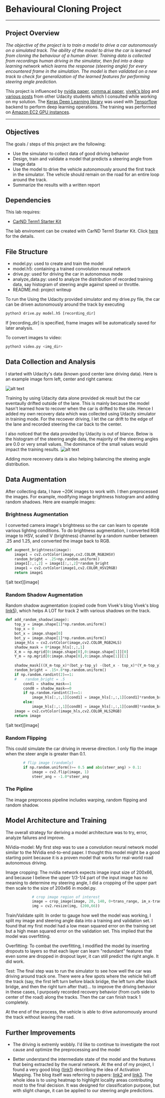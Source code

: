 # Behavioural Cloning Project

---
## Project Overview

*The objective of the project is to train a model to drive a car autonomously on a simulated track. 
The ability of the model to drive the car is learned from cloning the behaviour of a human driver.
Training data is collected from recordings human driving in the simulator, then fed into a deep learning network which learns the response (steering angle) for every encountered frame in the simulation. The model is then validated on a new track to check for generalization of the learned features for performing steering angle prediction.*

This project is influenced by [nvidia paper](https://images.nvidia.com/content/tegra/automotive/images/2016/solutions/pdf/end-to-end-dl-using-px.pdf), [comma.ai paper](https://arxiv.org/pdf/1608.01230v1.pdf), [vivek's blog](https://chatbotslife.com/using-augmentation-to-mimic-human-driving-496b569760a9#.5dpi87xzi) and [various posts](https://medium.com/self-driving-cars/6-different-end-to-end-neural-networks-f307fa2904a5#.yk2a9g6ui) from other Udacity students which I consulted while working on my solution. The [Keras Deep Learning library](https://keras.io/) was used with [Tensorflow](https://www.tensorflow.org/) backend to perform deep learning operations. The training was performed on [Amazon EC2 GPU instances](https://aws.amazon.com/ec2/Elastic-GPUs/).

[//]: # (Image References)
[image0]: ./output_images/project_output.gif
[image1]: ./output_images/histogram_udacity_labels.png
[image2]: ./output_images/hog_RGB2YCrCb.png
[image3]: ./output_images/search_area_and_boxes3.jpg
[image4]: ./output_images/labled_boxes3.jpg
[image5]: ./output_images/heat_map3.jpg
[Advanced Lane Lines]: https://github.com/jinchenglee/CarND-Advanced-Lane-Lines 

[link1]: https://jacobgil.github.io/deeplearning/vehicle-steering-angle-visualizations "Blog: Vehicle steering angle visualization"
[link2]: https://arxiv.org/pdf/1512.04150.pdf "Paper: Learning Deep Features for Discriminative Localization"
[link3]: https://arxiv.org/pdf/1610.02391v1.pdf "Paper: Grad-CAM. Visual Explanations from Deep Networks via Gradient-based Localization"
[link4]: https://blog.keras.io/building-powerful-image-classification-models-using-very-little-data.html
[link5]: https://chatbotslife.com/using-augmentation-to-mimic-human-driving-496b569760a9#.2d9nkoc46 "Vivek's blog on image augmentation"


---
## Objectives
The goals / steps of this project are the following:
* Use the simulator to collect data of good driving behavior 
* Design, train and validate a model that predicts a steering angle from image data
* Use the model to drive the vehicle autonomously around the first track in the simulator. The vehicle should remain on the road for an entire loop around the track.
* Summarize the results with a written report

## Dependencies
This lab requires:

* [CarND Term1 Starter Kit](https://github.com/udacity/CarND-Term1-Starter-Kit)

The lab enviroment can be created with CarND Term1 Starter Kit. Click [here](https://github.com/udacity/CarND-Term1-Starter-Kit/blob/master/README.md) for the details.

## File Structure
* model.py: used to create and train the model
* model.h5: containing a trained convolution neural network 
* drive.py: used for driving the car in autonomous mode
* analyze_data.py: used to analyze the distribution of recorded training data, say histogram of steering angle against speed or throttle.
* README.md: project writeup

To run the Using the Udacity provided simulator and my drive.py file, the car can be driven autonomously around the track by executing 
```python
python3 drive.py model.h5 [recording_dir]
```

If [recording_dir] is specified, frame images will be automatically saved for later analysis.

To convert images to video:
```python
python3 video.py <img_dir>
```

## Data Collection and Analysis

I started with Udacity's data (known good center lane driving data). Here is an example image form left, center and right camera:

![alt text][image1]

Training by using Udacity data alone provided ok result but the car eventaully drifted outside of the lane. This is mainly because the model hasn't learned how to recover when the car is drifted to the side. Hence I added my own recovery data which was collected using Udacity simulator in training mode. For the recoever driving, I let the car drift to the edge of the lane and recorded steering the car back to the center. 

I also noticed that the data provided by Udacity is out of blance. Below is the histogram of the steering angle data, the majority of the steering angles are 0.0 or very small values. The dominance of the small values would impact the training results. 
![alt text][image1]

Adding more receovery data is also helping balancing the steeing angle distribution. 

## Data Augmentation
After collecting data, I have ~20K images to work with. I then preprocessed the images. For example, modifying image brightness histogram and adding random shadows. Here are example images: 

### Brightness Augmentation
I converted camera image's brightness so the car can learn to operate various lighting conditions. To do brightness augmentation, I converted RGB image to HSV, scaled V (brightness) channel by a random number between .25 and 1.25, and converted the image back to RGB.

```python
def augment_brightness(image):
    image1 = cv2.cvtColor(image,cv2.COLOR_RGB2HSV)
    random_bright = .25+np.random.uniform()
    image1[:,:,2] = image1[:,:,2]*random_bright
    image1 = cv2.cvtColor(image1,cv2.COLOR_HSV2RGB)
    return image1
```
![alt text][image]

### Random Shadow Augmentation
Random shadow augmentation (copied code from Vivek's blog Vivek's blog  [link5]), which helps A LOT for track 2 with various shadows on the track.

```python
def add_random_shadow(image):
    top_y = image.shape[1]*np.random.uniform()
    top_x = 0
    bot_x = image.shape[0]
    bot_y = image.shape[1]*np.random.uniform()
    image_hls = cv2.cvtColor(image,cv2.COLOR_RGB2HLS)
    shadow_mask = 0*image_hls[:,:,1]
    X_m = np.mgrid[0:image.shape[0],0:image.shape[1]][0]
    Y_m = np.mgrid[0:image.shape[0],0:image.shape[1]][1]
    
    shadow_mask[((X_m-top_x)*(bot_y-top_y) -(bot_x - top_x)*(Y_m-top_y) >=0)]=1
    random_bright = .15+.8*np.random.uniform()
    if np.random.randint(2)==1:
    #    random_bright = .5
        cond1 = shadow_mask==1
        cond0 = shadow_mask==0
        if np.random.randint(2)==1:
            image_hls[:,:,1][cond1] = image_hls[:,:,1][cond1]*random_bright
        else:
            image_hls[:,:,1][cond0] = image_hls[:,:,1][cond0]*random_bright    
    image = cv2.cvtColor(image_hls,cv2.COLOR_HLS2RGB)
    return image 
```
![alt text][image]

### Random Flipping
This could simulate the car driving in reverse direction. I only flip the image when the steer angle is greater than 0.1. 

```python
        # flip image (randomly)
        if np.random.uniform()>= 0.5 and abs(steer_ang) > 0.1:
            image = cv2.flip(image, 1)
            steer_ang = -1.0*steer_ang
```

### The Pipline

The image preprocess pipeline includes warping, random flipping and random shadow.

## Model Architecture and Training
The overall strategy for deriving a model architecture was to try, error, analyze failures and improve. 

NVidia-model: My first step was to use a convolution neural network model similar to the NVidia end-to-end paper. I thought this model might be a good starting point because it is a proven model that works for real-world road autonomous driving. 

Image cropping: The nvidia network expects image input size of 200x66, and because I believe the upper 1/3-1/4 part of the input image has no meaning to determine my steering angle, I did a cropping of the upper part then scale to the size of 200x66 in model.py. 
``` python
            # crop image region of interest
            image = crop_image(image, 20, 140, 0+trans_range, im_x-trans_range)
            img = cv2.resize(img, (200,66))
```
Train/Validate split: In order to gauge how well the model was working, I split my image and steering angle data into a training and validation set. I found that my first model had a low mean squared error on the training set but a high mean squared error on the validation set. This implied that the model was overfitting. 

Overfitting: To combat the overfitting, I modified the model by inserting dropouts to layers so that each layer can learn "redundant" features that even some are dropped in dropout layer, it can still predict the right angle. It did work. 

Test: The final step was to run the simulator to see how well the car was driving around track one. There were a few spots where the vehicle fell off the track (say, the first left turn before black bridge, the left turn after black bridge, and then the right turn after that)... to improve the driving behavior in these cases, I purposely recorded recovery behavior (from curb side to center of the road) along the tracks. Then the car can finish track 1 completely. 

At the end of the process, the vehicle is able to drive autonomously around the track without leaving the road.

## Further Improvements
- The driving is extremly wobbly. I'd like to continue to investigate the root cause and optimize the preprocessing and the model

- Better understand the intermediate state of the model and the features that being extracted by the nueral network. At the end of my project, I found a very good blog ([link1]) describing the idea of Activation Mapping. The blog itself was referring to papers: [link2] and [link3]. The whole idea is to using heatmap to highlight locality areas contributing most to the final decision. It was designed for classification purpose, but with slight change, it can be applied to our steering angle predictions. 

